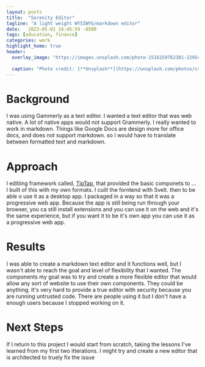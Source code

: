 ```yaml
---
layout: posts
title:  "Serenity Editor"
tagline: "A light weight WYSIWYG/markdown editor"
date:   2023-05-01 18:45:59 -0500
tags: [education, finance]
categories: work
highlight_home: true
header:
  overlay_image: "https://images.unsplash.com/photo-1516259762381-22954d7d3ad2?ixlib=rb-4.0.3&ixid=M3wxMjA3fDB8MHxwaG90by1wYWdlfHx8fGVufDB8fHx8fA%3D%3D&auto=format&fit=crop&w=1489&q=80"
  
  caption: "Photo credit: [**Unsplash**](https://unsplash.com/photos/cvBBO4PzWPg)"
---
```

# Background
I was using Gammerly as a text editor. I wanted a text editor that was web native. A lot of native apps would not support Grammerly. I really wanted to work in markdown. Things like Google Docs are design more for office docs, and does not support markdown. so I would have to translate between formatted text and markdown.

# Approach
I editiing framework called, [TipTap](https://tiptap.dev/), that provided the basic componets to ... I built of this with my own formats. I cuilt the forntend with Svelt. then to be able o use it as a desktop app. I packaged in a way so that it was a progressive web app. Because the app is still being run through your browser, you ca still install extensions and you can use it on the web and it's the same experience, but if you want it to be it's own app you can use it as a progressive web app.

# Results
I was able to create a markdown text editor and it functions well, but I wasn't able to reach the goal and level of flexibility that I wanted. The components my goal was to try and create a more flexible editor that would allow any sort of website to use their own components. They could be anything. It's very hard to provide a true editor with security because you are running untrusted code. There are people using it but I don't have a enough users because I stopped working on it.

# Next Steps
If I return to this project I would start from scratch, taking the lessons I've learned from my first two itterations. I might try and create a new editor that is architected to truely fix the issue
